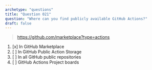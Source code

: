```yaml
---
archetype: "questions"
title: "Question 021"
question: "Where can you find publicly available GitHub Actions?"
draft: false
---
```



> https://github.com/marketplace?type=actions
1. [x] In GitHub Marketplace
1. [ ] In GitHub Public Action Storage
1. [ ] In all GitHub public repositories
1. [ ] GitHub Actions Project boards
